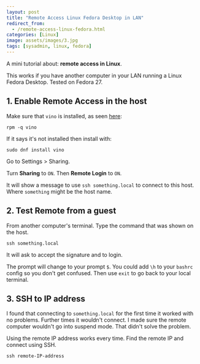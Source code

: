 ```yaml
---
layout: post
title: "Remote Access Linux Fedora Desktop in LAN"
redirect_from:
  - /remote-access-linux-fedora.html
categories: [Linux]
image: assets/images/3.jpg
tags: [sysadmin, linux, fedora]
---
```


A mini tutorial about: **remote access in Linux**.

This works if you have another computer in your LAN running a Linux Fedora Desktop. Tested on Fedora 27.

## 1. Enable Remote Access in the host

Make sure that `vino` is installed, as seen <a href="https://www.techotopia.com/index.php/Remote_Access_to_the_Fedora_Linux_Desktop" target="_blank">here</a>:

    rpm -q vino

If it says it's not installed then install with:

    sudo dnf install vino

Go to Settings > Sharing.

Turn **Sharing** to `ON`. Then **Remote Login** to `ON`.

It will show a message to use `ssh something.local` to connect to this host. Where `something` might be the host name.

## 2. Test Remote from a guest

From another computer's terminal. Type the command that was shown on the host.

    ssh something.local

It will ask to accept the signature and to login.

The prompt will change to your prompt `$`. You could add `\h` to your `bashrc` config so you don't get confused. Then use `exit` to go back to your local terminal.

## 3. SSH to IP address

I found that connecting to `something.local` for the first time it worked with no problems. Further times it wouldn't connect. I made sure the remote computer wouldn't go into suspend mode. That didn't solve the problem.

Using the remote IP address works every time. Find the remote IP and connect using SSH.

    ssh remote-IP-address

